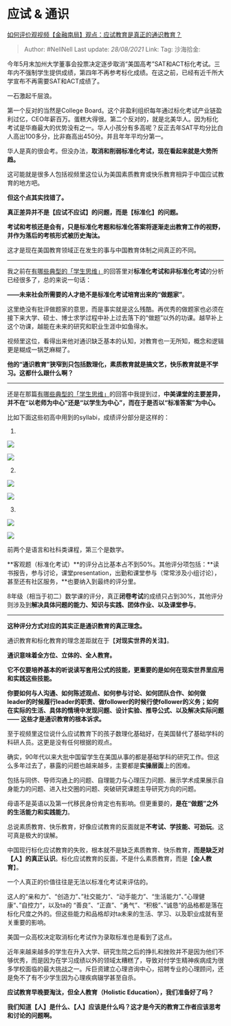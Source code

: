 # 应试 & 通识
[如何评价观视频【金融南局】观点：应试教育是真正的通识教育？](https://www.zhihu.com/question/402024436/answer/1388188173)

> Author: #NellNell
> Last update: *28/08/2021*
> Link:
> Tag:
> 沙海拾金:

今年5月末加州大学董事会投票决定逐步取消“美国高考”SAT和ACT标化考试。三年内不强制学生提供成绩，第四年不再参考标化成绩。在这之前，已经有近千所大学宣布不再需要SAT和ACT成绩了。

一石激起千层浪。

第一个反对的当然是College Board。这个非盈利组织每年通过标化考试产业链盈利过亿，CEO年薪百万。蛋糕大得很。第二个反对的，就是北美华人。因为标化考试是华裔最大的优势没有之一。华人小孩分有多高呢？反正去年SAT平均分比白人高出100多分，比非裔高出450分。并且年年平均分第一。

华人是真的很会考。但没办法，**取消和削弱标准化考试，现在看起来就是大势所趋。**

这可能就是很多人包括视频里这位认为美国素质教育或快乐教育相异于中国应试教育的地方吧。

**但这个点其实找错了。**

**真正差异并不是【应试不应试】的问题，而是【标准化】的问题。**

**考试和考核还是会有，只是标准化考题和标准化答案将逐渐走出教育工作的视野，并作为落后的考核形式被历史淘汰。**

这才是现在美国教育领域正在发生的事与中国教育体制之间真正的不同。

---

我之前在[有哪些典型的「学生思维」](https://www.zhihu.com/question/41365485/answer/1028487100)的回答里对**标准化考试和非标准化考试**的分析已经很多了，总的来说一句话：

**——未来社会所需要的人才绝不是标准化考试培育出来的“做题家”**。

这里绝没有批评做题家的意思，而是事实就是这么残酷。再优秀的做题家也必须在接下来大学、硕士、博士求学过程中补上过去落下的“做题”以外的功课。越早补上这个功课，越能在未来的研究和职业生涯中如鱼得水。

视频里这位，看得出来他对通识缺乏基本的认知，对教育也一无所知，概念和逻辑更是糊成一锅芝麻糊了。

**他的“通识教育”狭窄到只包括数理化，素质教育就是搞文艺，快乐教育就是不学习。这都什么跟什么啊？**

---

还是在那篇[有哪些典型的「学生思维」](https://www.zhihu.com/question/41365485/answer/1028487100)的回答中我提到过，**中美课堂的主要差异，并不在“以老师为中心”还是“以学生为中心”，而在于是否以“标准答案”为中心。**

比如下面这些初高中用到的syllabi，成绩评分部分是这样的：

1.

![](https://pic3.zhimg.com/50/v2-83b2dca26b2f074b059974ce0f3a4854_720w.jpg?source=c8b7c179)

![](https://pic3.zhimg.com/80/v2-83b2dca26b2f074b059974ce0f3a4854_720w.jpg?source=c8b7c179)

2.

![](https://pic2.zhimg.com/50/v2-6b4581f318197297c1378af54e21d357_720w.jpg?source=c8b7c179)

![](https://pic2.zhimg.com/80/v2-6b4581f318197297c1378af54e21d357_720w.jpg?source=c8b7c179)

3.

![](https://pic3.zhimg.com/50/v2-f8b961bf07a0c4d28d76ce455189c5a1_720w.jpg?source=c8b7c179)

![](https://pic3.zhimg.com/80/v2-f8b961bf07a0c4d28d76ce455189c5a1_720w.jpg?source=c8b7c179)

前两个是语言和社科类课程，第三个是数学。

**客观题（标准化考试）**的评分占比基本占不到50%。其他评分项包括：**读书报告，参与讨论，课堂presentation，出勤和课堂参与（常常涉及小组讨论），甚至还有社区服务，**也要纳入到最终的评分里。

8年级（相当于初二）数学课的评分，真正**闭卷考试**的成绩只占到30%，其他评分则涉及到**解决具体问题的能力、知识与实践、团体作业、以及课堂参与**。

---

**这种评分方式对应的其实正是通识教育的真正理念。**

通识教育和标化教育的理念差距就在于【**对现实世界的关注】**。

**通识意味着全方位、立体的、全人教育。**

**它不仅要培养基本的听说读写套用公式的技能，更重要的是如何在现实世界里应用和实践这些技能。**

**你要如何与人沟通、如何陈述观点、如何参与讨论、如何团队合作、如何做leader的时候履行leader的职责、做follower的时候行使follower的义务；如何在实际的生活、具体的情境中发现问题、设计实验、推导公式、以及解决实际问题 —— 这些才是通识教育的根本诉求。**

至于视频里这位说什么应试教育下的孩子数理化基础好，在美国替代了基础学科的科研人员。这更是没有任何根据的观点。

确实，90年代以来大批中国留学生在美国从事的都是基础学科的研究工作。但这么多年过去了，暴露的问题也越来越多，主要都是**实操层面**上的困难。

包括与同侪、导师沟通上的问题、自理能力与心理压力问题、展示学术成果展示自身能力的问题、进入社交圈的问题、突破研究课题主导研究方向的问题。

母语不是英语以及第一代移民身份肯定也有影响。但更重要的，**是在“做题”之外的生活能力和实践能力**。

总说素质教育、快乐教育，好像应试教育的反面就是**不考试、学技能、可劲玩**。这可真是极大的误解。

中国现行标化应试教育的失败，根本就不是缺乏素质教育、快乐教育，**而是缺乏对【人】的真正认识**。标化应试教育的反面，不是什么素质教育，而是【**全人教育**】。

一个人真正的价值往往是无法以标准化考试来评估的。

这人的“亲和力”、“创造力”、”社交能力“、“动手能力”、“生活能力”、”心理健康“、”自控力“，以及ta的 “善良”、“正直”、“勇气”、“积极”、”诚恳“的品格都是落在标化尺度之外的。但这些能力和品格却对ta未来的生活、学习、以及职业成就有至关重要的影响。

美国一众高校决定取消标化考试作为录取标准也是看到了这点。

近年来越来越多的学生在升入大学、研究生院之后的挣扎和挫败并不是因为他们不够优秀，而是因为在学习成绩以外的领域太糟糕了，导致对付学生精神疾病成为很多学校面临的最大挑战之一。斥巨资建立心理咨询中心，招聘专业的心理顾问，还是免不了有不少学生因为心理疾病辍学甚至自杀。

**应试教育早晚要淘汰，但全人教育（Holistic Education），我们准备好了吗？**

**我们知道【人】是什么、【人】应该是什么吗？这才是今天的教育工作者应该思考和讨论的问题啊。**
